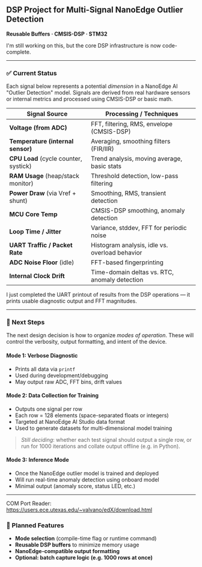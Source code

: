 

## DSP Project for Multi-Signal NanoEdge Outlier Detection

**Reusable Buffers · CMSIS-DSP · STM32**

I'm still working on this, but the core DSP infrastructure is now code-complete.

---

### ✅ Current Status

Each signal below represents a potential *dimension* in a NanoEdge AI "Outlier Detection" model. Signals are derived from real hardware sensors or internal metrics and processed using CMSIS-DSP or basic math.

| Signal Source                         | Processing / Techniques                        |
| ------------------------------------- | ---------------------------------------------- |
| **Voltage (from ADC)**                | FFT, filtering, RMS, envelope (CMSIS-DSP)      |
| **Temperature (internal sensor)**     | Averaging, smoothing filters (FIR/IIR)         |
| **CPU Load** (cycle counter, systick) | Trend analysis, moving average, basic stats    |
| **RAM Usage** (heap/stack monitor)    | Threshold detection, low-pass filtering        |
| **Power Draw** (via Vref + shunt)     | Smoothing, RMS, transient detection            |
| **MCU Core Temp**                     | CMSIS-DSP smoothing, anomaly detection         |
| **Loop Time / Jitter**                | Variance, stddev, FFT for periodic noise       |
| **UART Traffic / Packet Rate**        | Histogram analysis, idle vs. overload behavior |
| **ADC Noise Floor** (idle)            | FFT-based fingerprinting                       |
| **Internal Clock Drift**              | Time-domain deltas vs. RTC, anomaly detection  |

I just completed the UART printout of results from the DSP operations — it prints usable diagnostic output and FFT magnitudes.

---

### 🔧 Next Steps

The next design decision is how to organize *modes of operation*. These will control the verbosity, output formatting, and intent of the device.

#### Mode 1: **Verbose Diagnostic**

* Prints all data via `printf`
* Used during development/debugging
* May output raw ADC, FFT bins, drift values

#### Mode 2: **Data Collection for Training**

* Outputs one signal per row
* Each row = 128 elements (space-separated floats or integers)
* Targeted at NanoEdge AI Studio data format
* Used to generate datasets for multi-dimensional model training

> *Still deciding*: whether each test signal should output a single row, or run for 1000 iterations and collate output offline (e.g. in Python).

#### Mode 3: **Inference Mode**

* Once the NanoEdge outlier model is trained and deployed
* Will run real-time anomaly detection using onboard model
* Minimal output (anomaly score, status LED, etc.)

---
COM Port Reader: https://users.ece.utexas.edu/~valvano/edX/download.html
### 🧠 Planned Features

* **Mode selection** (compile-time flag or runtime command)
* **Reusable DSP buffers** to minimize memory usage
* **NanoEdge-compatible output formatting**
* **Optional: batch capture logic (e.g. 1000 rows at once)**


